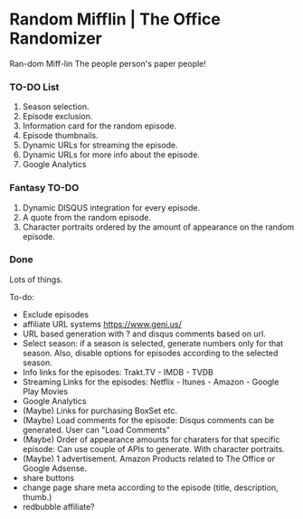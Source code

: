 # Random Mifflin | The Office Randomizer

Ran-dom Miff-lin
The people person's paper people!

### TO-DO List
1. Season selection.
2. Episode exclusion.
3. Information card for the random episode.
4. Episode thumbnails.
5. Dynamic URLs for streaming the episode.
6. Dynamic URLs for more info about the episode.
7. Google Analytics

### Fantasy TO-DO
1. Dynamic DISQUS integration for every episode.
2. A quote from the random episode.
3. Character portraits ordered by the amount of appearance on the random episode.

### Done
Lots of things.


To-do:
- Exclude episodes
- affiliate URL systems https://www.geni.us/
- URL based generation with ? and disqus comments based on url.
- Select season: if a season is selected, generate numbers only for that season. Also, disable options for episodes according to the selected season.
- Info links for the episodes: Trakt.TV - IMDB - TVDB
- Streaming Links for the episodes: Netflix - Itunes - Amazon - Google Play Movies
- Google Analytics
- (Maybe) Links for purchasing BoxSet etc.
- (Maybe) Load comments for the episode: Disqus comments can be generated. User can "Load Comments"
- (Maybe) Order of appearance amounts for charaters for that specific episode: Can use couple of APIs to generate. With character portraits.
- (Maybe) 1 advertisement. Amazon Products related to The Office or Google Adsense.
- share buttons
- change page share meta according to the episode (title, description, thumb.)
- redbubble affiliate?

